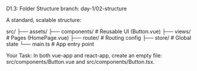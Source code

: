 D1.3: Folder Structure
branch: day-1/02-structure

A standard, scalable structure:

src/
├── assets/
├── components/  # Reusable UI (Button.vue)
├── views/       # Pages (HomePage.vue)
├── router/      # Routing config
├── store/       # Global state
└── main.ts      # App entry point

Your Task: In both vue-app and react-app, create an empty file: src/components/Button.vue and src/components/Button.tsx.
